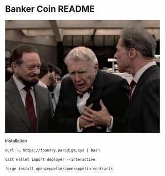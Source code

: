 # Banker Coin README

![Banker Coin](banker.png "Banker Coin")

Installation

```
curl -L https://foundry.paradigm.xyz | bash
```

```
cast wallet import deployer --interactive
```

```
forge install openzeppelin/openzeppelin-contracts
```
